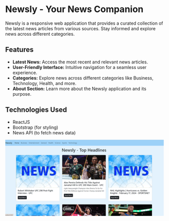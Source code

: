 # Newsly - Your News Companion

Newsly is a responsive web application that provides a curated collection of the latest news articles from various sources. Stay informed and explore news across different categories.

## Features

- **Latest News:** Access the most recent and relevant news articles.
- **User-Friendly Interface:** Intuitive navigation for a seamless user experience.
- **Categories:** Explore news across different categories like Business, Technology, Health, and more.
- **About Section:** Learn more about the Newsly application and its purpose.

## Technologies Used

- ReactJS
- Bootstrap (for styling)
- News API (to fetch news data)

![Newsly Screenshot](src/ss.png)